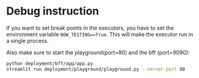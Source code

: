 # Debug instruction
If you want to set break points in the executors, 
you have to set the environment variable `NOW_TESTING==True`. 
This will make the executor run in a single process.

Also make sure to start the playground(port=80) and the bff (port=9090):
```bash
python deployment/bff/app/app.py 
streamlit run deployment/playground/playground.py --server.port 80
```